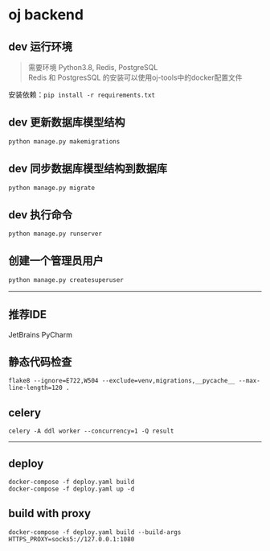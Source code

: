 # oj backend

## dev 运行环境
> 需要环境 Python3.8, Redis, PostgreSQL  
> Redis 和 PostgresSQL 的安装可以使用oj-tools中的docker配置文件

安装依赖：`pip install -r requirements.txt`
## dev 更新数据库模型结构
```sh
python manage.py makemigrations
```
## dev 同步数据库模型结构到数据库
```sh
python manage.py migrate
```

## dev 执行命令
```sh
python manage.py runserver
```

## 创建一个管理员用户
```sh
python manage.py createsuperuser
```


---
## 推荐IDE
JetBrains PyCharm

## 静态代码检查
```shell script
flake8 --ignore=E722,W504 --exclude=venv,migrations,__pycache__ --max-line-length=120 .
```

## celery
```shell script
celery -A ddl worker --concurrency=1 -Q result
```

---
## deploy
```
docker-compose -f deploy.yaml build
docker-compose -f deploy.yaml up -d
```
## build with proxy
```
docker-compose -f deploy.yaml build --build-args HTTPS_PROXY=socks5://127.0.0.1:1080
```